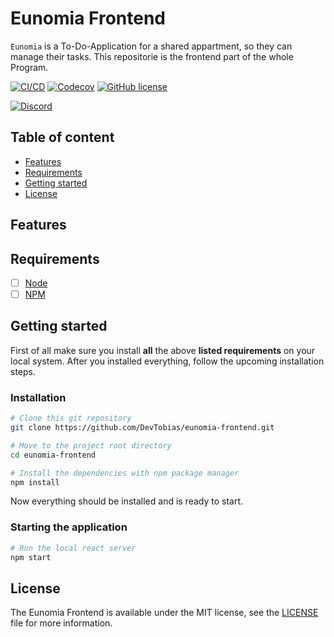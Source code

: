 # Eunomia Frontend

`Eunomia` is a To-Do-Application for a shared appartment, so they can manage their tasks. This repositorie is the frontend part of the whole Program.

[![CI/CD](https://github.com/devtobias/eunomia-frontend/workflows/CI/CD/badge.svg)](https://codecov.io/gh/devtobias/eunomia-frontend)
[![Codecov](https://img.shields.io/codecov/c/github/devtobias/eunomia-frontend)](https://codecov.io/gh/devtobias/eunomia-frontend)
[![GitHub license](https://img.shields.io/github/license/devtobias/eunomia-frontend)](https://github.com/DevTobias/eunomia-frontend/blob/main/LICENSE)

[![Discord](https://img.shields.io/discord/670656886382788608?logo=discord)](https://discord.gg/E72mnpj) 

## Table of content

* [Features](#features)
* [Requirements](#requirements)
* [Getting started](#getting-started)
* [License](#license)

## Features

## Requirements

- [ ] [Node](https://nodejs.org/en/)
- [ ] [NPM](https://www.npmjs.com/)

## Getting started

First of all make sure you install **all** the above **listed requirements** on your local system. After you installed everything, follow the upcoming installation steps.

### Installation

```bash
# Clone this git repository
git clone https://github.com/DevTobias/eunomia-frontend.git

# Move to the project root directory
cd eunomia-frontend

# Install the dependencies with npm package manager
npm install
```

Now everything should be installed and is ready to start.

### Starting the application
```bash
# Run the local react server
npm start
```

## License

The Eunomia Frontend is available under the MIT license, see the [LICENSE](https://github.com/DevTobias/eunomia-frontend/blob/main/LICENSE) file for more information.
